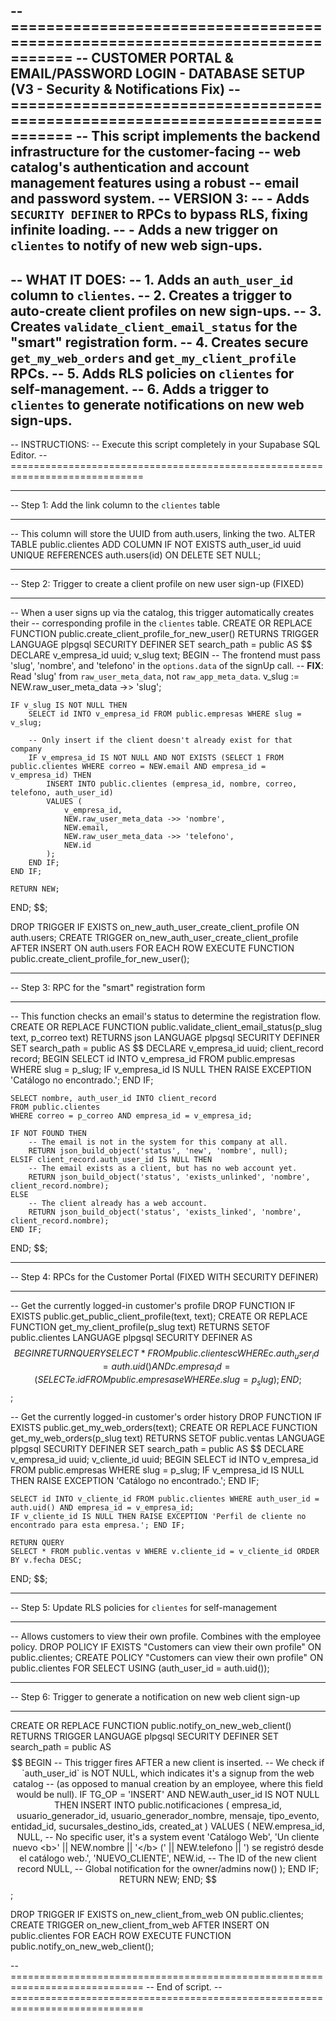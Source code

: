 -- =============================================================================
-- CUSTOMER PORTAL & EMAIL/PASSWORD LOGIN - DATABASE SETUP (V3 - Security & Notifications Fix)
-- =============================================================================
-- This script implements the backend infrastructure for the customer-facing
-- web catalog's authentication and account management features using a robust
-- email and password system.
-- VERSION 3:
--  - Adds `SECURITY DEFINER` to RPCs to bypass RLS, fixing infinite loading.
--  - Adds a new trigger on `clientes` to notify of new web sign-ups.
--
-- WHAT IT DOES:
-- 1.  Adds an `auth_user_id` column to `clientes`.
-- 2.  Creates a trigger to auto-create client profiles on new sign-ups.
-- 3.  Creates `validate_client_email_status` for the "smart" registration form.
-- 4.  Creates secure `get_my_web_orders` and `get_my_client_profile` RPCs.
-- 5.  Adds RLS policies on `clientes` for self-management.
-- 6.  Adds a trigger to `clientes` to generate notifications on new web sign-ups.
--
-- INSTRUCTIONS:
-- Execute this script completely in your Supabase SQL Editor.
-- =============================================================================

-- -----------------------------------------------------------------------------
-- Step 1: Add the link column to the `clientes` table
-- -----------------------------------------------------------------------------
-- This column will store the UUID from auth.users, linking the two.
ALTER TABLE public.clientes
ADD COLUMN IF NOT EXISTS auth_user_id uuid UNIQUE REFERENCES auth.users(id) ON DELETE SET NULL;


-- -----------------------------------------------------------------------------
-- Step 2: Trigger to create a client profile on new user sign-up (FIXED)
-- -----------------------------------------------------------------------------
-- When a user signs up via the catalog, this trigger automatically creates their
-- corresponding profile in the `clientes` table.
CREATE OR REPLACE FUNCTION public.create_client_profile_for_new_user()
RETURNS TRIGGER
LANGUAGE plpgsql
SECURITY DEFINER
SET search_path = public
AS $$
DECLARE
    v_empresa_id uuid;
    v_slug text;
BEGIN
    -- The frontend must pass 'slug', 'nombre', and 'telefono' in the `options.data` of the signUp call.
    -- **FIX**: Read 'slug' from `raw_user_meta_data`, not `raw_app_meta_data`.
    v_slug := NEW.raw_user_meta_data ->> 'slug';

    IF v_slug IS NOT NULL THEN
        SELECT id INTO v_empresa_id FROM public.empresas WHERE slug = v_slug;

        -- Only insert if the client doesn't already exist for that company
        IF v_empresa_id IS NOT NULL AND NOT EXISTS (SELECT 1 FROM public.clientes WHERE correo = NEW.email AND empresa_id = v_empresa_id) THEN
            INSERT INTO public.clientes (empresa_id, nombre, correo, telefono, auth_user_id)
            VALUES (
                v_empresa_id,
                NEW.raw_user_meta_data ->> 'nombre',
                NEW.email,
                NEW.raw_user_meta_data ->> 'telefono',
                NEW.id
            );
        END IF;
    END IF;

    RETURN NEW;
END;
$$;

DROP TRIGGER IF EXISTS on_new_auth_user_create_client_profile ON auth.users;
CREATE TRIGGER on_new_auth_user_create_client_profile
AFTER INSERT ON auth.users
FOR EACH ROW
EXECUTE FUNCTION public.create_client_profile_for_new_user();


-- -----------------------------------------------------------------------------
-- Step 3: RPC for the "smart" registration form
-- -----------------------------------------------------------------------------
-- This function checks an email's status to determine the registration flow.
CREATE OR REPLACE FUNCTION public.validate_client_email_status(p_slug text, p_correo text)
RETURNS json
LANGUAGE plpgsql
SECURITY DEFINER
SET search_path = public
AS $$
DECLARE
    v_empresa_id uuid;
    client_record record;
BEGIN
    SELECT id INTO v_empresa_id FROM public.empresas WHERE slug = p_slug;
    IF v_empresa_id IS NULL THEN
        RAISE EXCEPTION 'Catálogo no encontrado.';
    END IF;

    SELECT nombre, auth_user_id INTO client_record
    FROM public.clientes
    WHERE correo = p_correo AND empresa_id = v_empresa_id;

    IF NOT FOUND THEN
        -- The email is not in the system for this company at all.
        RETURN json_build_object('status', 'new', 'nombre', null);
    ELSIF client_record.auth_user_id IS NULL THEN
        -- The email exists as a client, but has no web account yet.
        RETURN json_build_object('status', 'exists_unlinked', 'nombre', client_record.nombre);
    ELSE
        -- The client already has a web account.
        RETURN json_build_object('status', 'exists_linked', 'nombre', client_record.nombre);
    END IF;
END;
$$;


-- -----------------------------------------------------------------------------
-- Step 4: RPCs for the Customer Portal (FIXED WITH SECURITY DEFINER)
-- -----------------------------------------------------------------------------

-- Get the currently logged-in customer's profile
DROP FUNCTION IF EXISTS public.get_public_client_profile(text, text);
CREATE OR REPLACE FUNCTION get_my_client_profile(p_slug text)
RETURNS SETOF public.clientes
LANGUAGE plpgsql
SECURITY DEFINER
AS $$
BEGIN
    RETURN QUERY
    SELECT *
    FROM public.clientes c
    WHERE c.auth_user_id = auth.uid()
      AND c.empresa_id = (SELECT e.id FROM public.empresas e WHERE e.slug = p_slug);
END;
$$;

-- Get the currently logged-in customer's order history
DROP FUNCTION IF EXISTS public.get_my_web_orders(text);
CREATE OR REPLACE FUNCTION get_my_web_orders(p_slug text)
RETURNS SETOF public.ventas
LANGUAGE plpgsql
SECURITY DEFINER
SET search_path = public
AS $$
DECLARE
    v_empresa_id uuid;
    v_cliente_id uuid;
BEGIN
    SELECT id INTO v_empresa_id FROM public.empresas WHERE slug = p_slug;
    IF v_empresa_id IS NULL THEN RAISE EXCEPTION 'Catálogo no encontrado.'; END IF;

    SELECT id INTO v_cliente_id FROM public.clientes WHERE auth_user_id = auth.uid() AND empresa_id = v_empresa_id;
    IF v_cliente_id IS NULL THEN RAISE EXCEPTION 'Perfil de cliente no encontrado para esta empresa.'; END IF;

    RETURN QUERY
    SELECT * FROM public.ventas v WHERE v.cliente_id = v_cliente_id ORDER BY v.fecha DESC;
END;
$$;

-- -----------------------------------------------------------------------------
-- Step 5: Update RLS policies for `clientes` for self-management
-- -----------------------------------------------------------------------------
-- Allows customers to view their own profile. Combines with the employee policy.
DROP POLICY IF EXISTS "Customers can view their own profile" ON public.clientes;
CREATE POLICY "Customers can view their own profile"
ON public.clientes FOR SELECT
USING (auth_user_id = auth.uid());


-- -----------------------------------------------------------------------------
-- Step 6: Trigger to generate a notification on new web client sign-up
-- -----------------------------------------------------------------------------
CREATE OR REPLACE FUNCTION public.notify_on_new_web_client()
RETURNS TRIGGER
LANGUAGE plpgsql
SECURITY DEFINER
SET search_path = public
AS $$
BEGIN
    -- This trigger fires AFTER a new client is inserted.
    -- We check if `auth_user_id` is NOT NULL, which indicates it's a signup from the web catalog
    -- (as opposed to manual creation by an employee, where this field would be null).
    IF TG_OP = 'INSERT' AND NEW.auth_user_id IS NOT NULL THEN
        INSERT INTO public.notificaciones (
            empresa_id,
            usuario_generador_id,
            usuario_generador_nombre,
            mensaje,
            tipo_evento,
            entidad_id,
            sucursales_destino_ids,
            created_at
        ) VALUES (
            NEW.empresa_id,
            NULL, -- No specific user, it's a system event
            'Catálogo Web',
            'Un cliente nuevo <b>' || NEW.nombre || '</b> (' || NEW.telefono || ') se registró desde el catálogo web.',
            'NUEVO_CLIENTE',
            NEW.id, -- The ID of the new client record
            NULL, -- Global notification for the owner/admins
            now()
        );
    END IF;
    RETURN NEW;
END;
$$;

DROP TRIGGER IF EXISTS on_new_client_from_web ON public.clientes;
CREATE TRIGGER on_new_client_from_web
AFTER INSERT ON public.clientes
FOR EACH ROW
EXECUTE FUNCTION public.notify_on_new_web_client();


-- =============================================================================
-- End of script.
-- =============================================================================